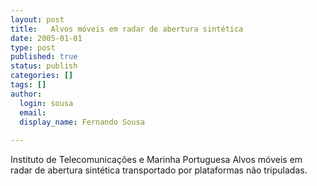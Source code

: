 ```yaml
---
layout: post
title:   Alvos móveis em radar de abertura sintética
date: 2005-01-01
type: post
published: true
status: publish
categories: []
tags: []
author:
  login: sousa
  email: 
  display_name: Fernando Sousa
  
---
```


Instituto de Telecomunicações e Marinha Portuguesa Alvos móveis em radar de
abertura sintética transportado por plataformas não tripuladas.
